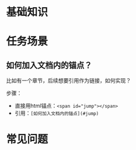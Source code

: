 # 基础知识

# 任务场景

## 如何加入文档内的锚点？
比如有一个章节，后续想要引用作为链接，如何实现？

步骤：
- 直接用html锚点：`<span id="jump"></span>`
- 引用：`[如何加入文档内的锚点](#jump)`

# 常见问题
